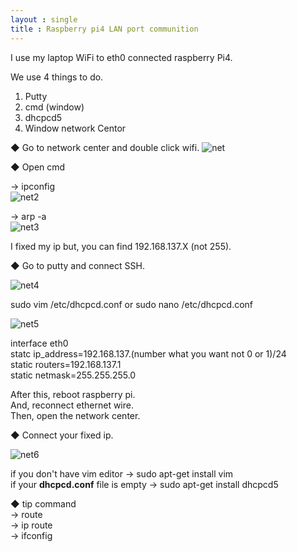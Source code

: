```yaml
---
layout : single
title : Raspberry pi4 LAN port communition
---
```


I use my laptop WiFi to eth0 connected raspberry Pi4.

We use 4 things to do.

1. Putty
2. cmd (window)
3. dhcpcd5
4. Window network Centor


◆ Go to network center and double click wifi.
![net](https://user-images.githubusercontent.com/32934089/131289265-1d2203e4-aecb-4c42-aed2-33e8ada97829.JPG)  

◆ Open cmd

->  ipconfig  
![net2](https://user-images.githubusercontent.com/32934089/131289404-c1481287-8663-45e1-b8bb-2ef5fb1cee25.JPG)

-> arp -a  
![net3](https://user-images.githubusercontent.com/32934089/131289550-cd6fb4d5-003c-4bba-8d53-429f59c56b6e.JPG)

I fixed my ip but, you can find 192.168.137.X  (not 255).  

  
◆ Go to putty and connect SSH.   

![net4](https://user-images.githubusercontent.com/32934089/131289828-35e203a7-24e6-45ca-beb6-a40499f7857a.JPG)


sudo vim /etc/dhcpcd.conf  or sudo nano /etc/dhcpcd.conf  

![net5](https://user-images.githubusercontent.com/32934089/131290460-56edc04a-844e-4ad1-80ec-5861d47e06d0.JPG)

interface eth0  
statc ip_address=192.168.137.(number what you want not 0 or 1)/24  
static routers=192.168.137.1  
static netmask=255.255.255.0  


After this, reboot raspberry pi.  
And, reconnect ethernet wire.  
Then, open the network center.

◆ Connect your fixed ip.   

![net6](https://user-images.githubusercontent.com/32934089/131291088-aaef486a-c352-4520-85a7-7e5ab0e6783f.JPG)


if you don't have vim editor -> sudo apt-get install vim  
if your **dhcpcd.conf** file is empty -> sudo apt-get install dhcpcd5  

◆ tip command   
-> route  
-> ip route  
-> ifconfig




